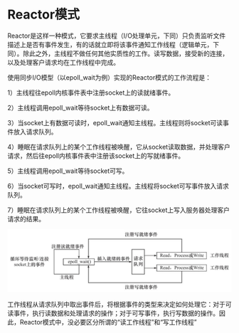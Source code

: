 # Reactor模式

Reactor是这样一种模式，它要求主线程（I/O处理单元，下同）只负责监听文件描述上是否有事件发生，有的话就立即将该事件通知工作线程（逻辑单元，下同）。除此之外，主线程不做任何其他实质性的工作。读写数据，接受新的连接，以及处理客户请求均在工作线程中完成。

使用同步I/O模型（以epoll_wait为例）实现的Reactor模式的工作流程是：

1）主线程往epoll内核事件表中注册socket上的读就绪事件。

2）主线程调用epoll_wait等待socket上有数据可读。

3）当socket上有数据可读时，epoll_wait通知主线程。主线程则将socket可读事件放入请求队列。

4）睡眠在请求队列上的某个工作线程被唤醒，它从socket读取数据，并处理客户请求，然后往epoll内核事件表中注册该socket上的写就绪事件。

5）主线程调用epoll_wait等待socket可写。

6）当socket可写时，epoll_wait通知主线程。主线程将socket可写事件放入请求队列。

7）睡眠在请求队列上的某个工作线程被唤醒，它往socket上写入服务器处理客户请求的结果。

![reactor](./images/reactor.png)

工作线程从请求队列中取出事件后，将根据事件的类型来决定如何处理它：对于可读事件，执行读数据和处理请求的操作；对于可写事件，执行写数据的操作。因此，Reactor模式中，没必要区分所谓的“读工作线程”和“写工作线程”